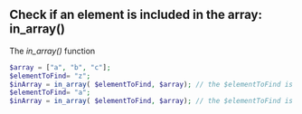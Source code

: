 ## Check if an element is included in the array:  in_array()

The *in_array()* function

```php
$array = ["a", "b", "c"];
$elementToFind= "z";
$inArray = in_array( $elementToFind, $array); // the $elementToFind is NOT in the $array
$elementToFind= "a";
$inArray = in_array( $elementToFind, $array); // the $elementToFind is in the $array
```
